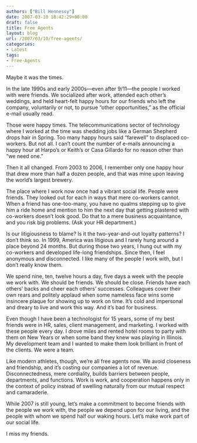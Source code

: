 ```yaml
---
authors: ["Bill Hennessy"]
date: 2007-03-10 18:42:29+00:00
draft: false
title: Free Agents
layout: blog
url: /2007/03/10/free-agents/
categories:
- Latest
tags:
- Free-Agents
---
```


Maybe it was the times. 




In the late 1990s and early 2000s—even after 9/11—the people I worked with were friends. We socialized after work, attended each other’s weddings, and held heart-felt happy hours for our friends who left the company, voluntarily or not, to pursue “other opportunities,” as the official e-mail usually read. 




Those were happy times. The telecommunications sector of technology where I worked at the time was shedding jobs like a German Shepherd drops hair in Spring. Too many happy hours said “farewell” to displaced co-workers. But not all. I can’t count the number of e-mails announcing a happy hour at Harpo’s or Keith’s or Casa Gillardo for no reason other than “we need one.”




Then it all changed. From 2003 to 2006, I remember only one happy hour that drew more than half a dozen people, and that was mine upon leaving the world’s largest brewery. 




The place where I work now once had a vibrant social life. People were friends. They looked out for each in ways that mere co-workers cannot. When a friend has one-too-many, you have no qualms stepping up to give him a ride home and mention to him the next day that getting plastered with co-workers doesn’t look good. Do that to a mere business acquaintance, and you risk big problems. (Ask your HR department.) 




Is our litigiousness to blame? Is it the two-year-and-out loyalty patterns? I don’t think so. In 1999, America was litigious and I rarely hung around a place beyond 24 months. But during those two years, I hung out with my co-workers and developed life-long friendships. Since then, I feel anonymous and disconnected. I like many of the people I work with, but I don’t really know them. 




We spend nine, ten, twelve hours a day, five days a week with the people we work with. We should be friends. We should be close. Friends have each others’ backs and cheer each others’ successes. Colleagues cover their own rears and politely applaud when some nameless face wins some insincere plaque for showing up to work on time. It’s cold and impersonal and dreary to live and work this way. And it’s bad for business.




Even though I have been a technologist for 15 years, some of my best friends were in HR, sales, client management, and marketing. I worked with these people every day. I drove miles and rented hotel rooms to party with them on New Years or when some band they knew was playing in Illinois. My development team and I wanted to make them look brilliant in front of the clients. We were a team.




Like modern athletes, though, we’re all free agents now. We avoid closeness and friendship, and it’s costing our companies a lot of revenue. Disconnectedness, mere cordiality, builds barriers between people, departments, and functions. Work is work, and cooperation happens only in the context of policy instead of swelling naturally from our mutual respect and camaraderie. 




While 2007 is still young, let’s make a commitment to become friends with the people we work with, the people we depend upon for our living, and the people with whom we spend half our waking hours. Let’s make work part of our social life. 




I miss my friends.



